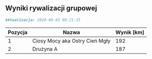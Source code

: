 ## Wyniki rywalizacji grupowej

```markdown
Aktualizacja: 2020-06-03 08:21:15
```

Pozycja | Nazwa | Wynik [km] |
------------ | -------------  | -------------
 1 |Ciosy Mocy aka Ostry Cień Mgły | 192 
 2 |Drużyna A | 187